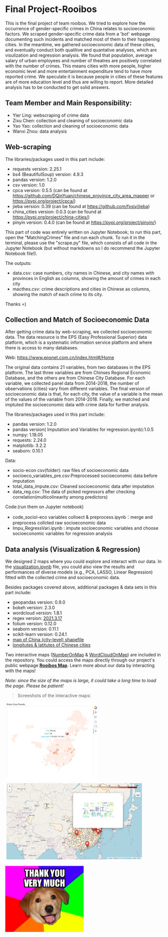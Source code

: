 # Final Project-Rooibos
This is the final project of team rooibos. We tried to explore how the occurrence of gender-specific crimes in China relates to socioeconomic factors. We scraped gender-specific crime data from a 'bot' webpage documenting such incidents and matched most of them to their happening cities. In the meantime, we gathered socioeconomic data of these cities, and eventually conduct both qualitive and quantative analyses, which are visulization and regression analysis. We found that population, average salary of urban employees and number of theatres are positively correlated with the number of crimes. This means cities with more people, higher economic level and more entertainment expenditure tend to have more reported crime. We speculate it is because people in cities of these features are of more education level and thus are willing to report. More detailed analysis has to be conducted to get solid answers.

## Team Member and Main Responsibility:
- Yier Ling: webscraping of crime data
- Zixu Chen: collection and cleaning of socioeconomic data
- Yao Yao: collection and cleaning of socioeconomic data
- Wanxi Zhou: data analysis

## Web-scraping
The libraries/packages used in this part include:
- requests version: 2.25.1
- bs4 (BeautifulSoup) version: 4.9.3
- pandas version: 1.2.0
- csv version: 1.0
- cpca version: 0.5.5 (can be found at https://github.com/DQinYuan/chinese_province_city_area_mapper or https://pypi.org/project/cpca/)
- jieba version: 0.39 (can be found at https://github.com/fxsjy/jieba)
- china_cities version: 0.0.3 (can be found at https://pypi.org/project/china-cities/)
- pinyin version: 0.4.0 (can be found at https://pypi.org/project/pinyin/)

This part of code was entirely written on Jupyter Notebook; to run this part, open the "MatchingCrimes" file and run each chunk. To run it in the terminal, please use the "scrape.py" file, which consists of all code in the Jupyter Notebook (but without markdowns so I do recommend the Jupyter Notebook file!). 

The outputs: 
- data.csv: case numbers, city names in Chinese, and city names with provinces in English as columns, showing the amount of crimes in each city
- macthes.csv: crime descriptions and cities in Chinese as columns, showing the match of each crime to its city.

Thanks =)

## Collection and Match of Socioeconomic Data
After getting crime data by web-scraping, we collected socioeconomic data. The data resource is the EPS (Easy Professional Superior) data platform, which is a systematic information service platform and where there is access to many databases. 

Web: https://www.epsnet.com.cn/index.html#/Home

The original data contains 21 variables, from two databases in the EPS platform. The last three variables are from Chinses Regional Economic Database, and the others are from Chinese City Database. For each variable, we collected panel data from 2014-2018, the number of observations (cities) vary from different variables.
The final version of socioeconomic data is that, for each city, the value of a variable is the mean of the values of the variable from 2014-2018.
Finally, we matched and imptuted the socioeconomic data with crime data for further analysis.

The libraries/packages used in this part include:
- pandas version: 1.2.0
- pandas version( Imputation and Variables for regression.ipynb):1.0.5
- numpy: 1.18.05
- requests: 2.24.0
- matplotlib: 3.2.2
- seaborn: 0.10.1

Data:
- socio-econ csv(folder): raw files of socioeconomic data
- socioeco_variables_pre.csv:Preprocessed socioeconomic data before imputation
- total_data_impute.csv: Cleaned socioeconomic data after imputation
- data_reg.csv: The data of picked regressors after checking correlation(multicolinearity among predictors)

Code:(run them on Jupyter notebook)
- code_sociol-eco variables colloect & preprocess.ipynb：merge and preprocess collcted raw socioeconomic data
- Impu_RegressVari.ipynb : impute socioeconomic variables and choose socioeconomic variables for regression analysis


## Data analysis (Visualization & Regression)

We designed 2 maps where you could explore and interact with our data. In the [visualization.ipynb](visualization.ipynb) file, you could also view the results and performances of diverse models (e.g., PCA, LASSO, Linear Regression) fitted with the collected crime and socioeconomic data.

Besides packages covered above, additional packages & data sets in this part include:
- geopandas version: 0.9.0
- bokeh version: 2.3.0
- wordcloud version: 1.8.1
- regex version: [2021.3.17](https://pypi.org/project/regex/)
- folium version: 0.12.0
- seaborn version: 0.11.1
- scikit-learn version: 0.24.1
- [map of China (city-level) shapefile](https://www.jianguoyun.com/p/DU61EH8QgsnRBxj4x7QD)
- [longitutes & latitutes of Chinese cities](https://simplemaps.com/data/cn-cities)

Two interactive maps ([NumberOnMap](docs/NumberOnMap.html) & [WordCloudOnMap](docs/WordCloudOnMap.html)) are included in the repository. You could access the maps directly through our project's public webpage [**Rooibos Map**](https://cs-ssa-w21.github.io/final-project-rooibos/). Learn more about our data by interacting with the maps!

*Note: since the size of the maps is large, it could take a long time to load the page. Please be patient!*

> Screeshots of the interactive maps:

<img src="viz_materials/screenshot1.png" alt="drawing" height="250"/> <img src="viz_materials/screenshot2.png" alt="drawing" height="250"/>

<img src="rainbow%20pup%20saying%20thank%20you.png" alt="drawing" width="250"/>
